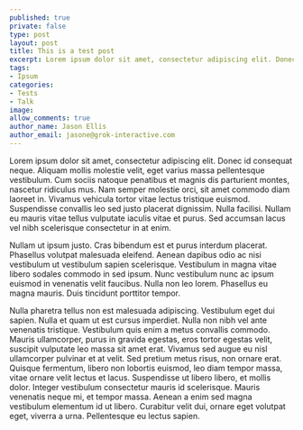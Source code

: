 ```yaml
---
published: true
private: false
type: post
layout: post
title: This is a test post
excerpt: Lorem ipsum dolor sit amet, consectetur adipiscing elit. Donec id consequat neque. Aliquam mollis molestie velit, eget varius massa pellentesque vestibulum.
tags:
- Ipsum
categories:
- Tests
- Talk
image:
allow_comments: true
author_name: Jason Ellis
author_email: jasone@grok-interactive.com
---
```


Lorem ipsum dolor sit amet, consectetur adipiscing elit. Donec id consequat neque. Aliquam mollis molestie velit, eget varius massa pellentesque vestibulum. Cum sociis natoque penatibus et magnis dis parturient montes, nascetur ridiculus mus. Nam semper molestie orci, sit amet commodo diam laoreet in. Vivamus vehicula tortor vitae lectus tristique euismod. Suspendisse convallis leo sed justo placerat dignissim. Nulla facilisi. Nullam eu mauris vitae tellus vulputate iaculis vitae et purus. Sed accumsan lacus vel nibh scelerisque consectetur in at enim.

Nullam ut ipsum justo. Cras bibendum est et purus interdum placerat. Phasellus volutpat malesuada eleifend. Aenean dapibus odio ac nisi vestibulum ut vestibulum sapien scelerisque. Vestibulum in magna vitae libero sodales commodo in sed ipsum. Nunc vestibulum nunc ac ipsum euismod in venenatis velit faucibus. Nulla non leo lorem. Phasellus eu magna mauris. Duis tincidunt porttitor tempor.

Nulla pharetra tellus non est malesuada adipiscing. Vestibulum eget dui sapien. Nulla et quam ut est cursus imperdiet. Nulla non nibh vel ante venenatis tristique. Vestibulum quis enim a metus convallis commodo. Mauris ullamcorper, purus in gravida egestas, eros tortor egestas velit, suscipit vulputate leo massa sit amet erat. Vivamus sed augue eu nisl ullamcorper pulvinar et at velit. Sed pretium metus risus, non ornare erat. Quisque fermentum, libero non lobortis euismod, leo diam tempor massa, vitae ornare velit lectus et lacus. Suspendisse ut libero libero, et mollis dolor. Integer vestibulum consectetur mauris id scelerisque. Mauris venenatis neque mi, et tempor massa. Aenean a enim sed magna vestibulum elementum id ut libero. Curabitur velit dui, ornare eget volutpat eget, viverra a urna. Pellentesque eu lectus sapien.